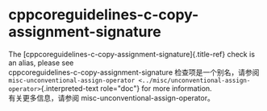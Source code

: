 # cppcoreguidelines-c-copy-assignment-signature

The [cppcoreguidelines-c-copy-assignment-signature]{.title-ref} check is an alias, please see  
cppcoreguidelines-c-copy-assignment-signature 检查项是一个别名，请参阅  
`misc-unconventional-assign-operator <../misc/unconventional-assign-operator>`{.interpreted-text role="doc"} for more information.  
有关更多信息，请参阅 misc-unconventional-assign-operator。
